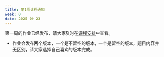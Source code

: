 ```yaml
---
title: 第1周课程通知
week: 0
date: 2025-09-23
---
```


第一周的作业已经发布，请大家及时在[课程安排](../schedule)中查看。

- 作业会发布两个版本，一个是不留空的版本，一个是留空的版本，题目内容并无区别，请大家选择自己喜欢的版本完成。


